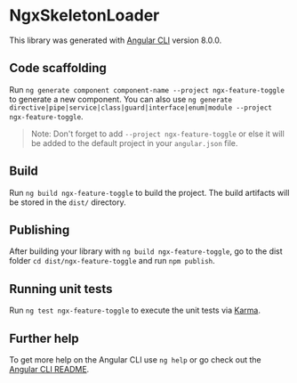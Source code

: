 # NgxSkeletonLoader

This library was generated with [Angular CLI](https://github.com/angular/angular-cli) version 8.0.0.

## Code scaffolding

Run `ng generate component component-name --project ngx-feature-toggle` to generate a new component. You can also use `ng generate directive|pipe|service|class|guard|interface|enum|module --project ngx-feature-toggle`.

> Note: Don't forget to add `--project ngx-feature-toggle` or else it will be added to the default project in your `angular.json` file.

## Build

Run `ng build ngx-feature-toggle` to build the project. The build artifacts will be stored in the `dist/` directory.

## Publishing

After building your library with `ng build ngx-feature-toggle`, go to the dist folder `cd dist/ngx-feature-toggle` and run `npm publish`.

## Running unit tests

Run `ng test ngx-feature-toggle` to execute the unit tests via [Karma](https://karma-runner.github.io).

## Further help

To get more help on the Angular CLI use `ng help` or go check out the [Angular CLI README](https://github.com/angular/angular-cli/blob/master/README.md).
